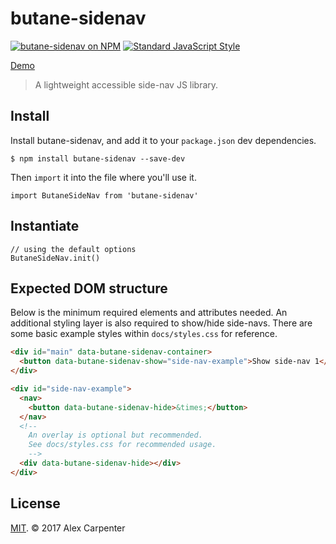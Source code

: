 # butane-sidenav

[![butane-sidenav on NPM](https://img.shields.io/npm/v/butane-sidenav.svg?style=flat-square)](https://www.npmjs.com/package/butane-sidenav) [![Standard JavaScript Style](https://img.shields.io/badge/code_style-standard-brightgreen.svg?style=flat-square)](http://standardjs.com/)

[Demo](https://codepen.io/alexcarpenter/pen/WMeQxm)

> A lightweight accessible side-nav JS library.

## Install

Install butane-sidenav, and add it to your `package.json` dev dependencies.

```
$ npm install butane-sidenav --save-dev
```

Then `import` it into the file where you'll use it.

```es6
import ButaneSideNav from 'butane-sidenav'
```

## Instantiate

```es6
// using the default options
ButaneSideNav.init()
```

## Expected DOM structure

Below is the minimum required elements and attributes needed. An additional styling layer is also required to show/hide side-navs. There are some basic example styles within `docs/styles.css` for reference.

```html
<div id="main" data-butane-sidenav-container>
  <button data-butane-sidenav-show="side-nav-example">Show side-nav 1</button>
</div>

<div id="side-nav-example">
  <nav>
    <button data-butane-sidenav-hide>&times;</button>
  </nav>
  <!--
    An overlay is optional but recommended.
    See docs/styles.css for recommended usage.
    -->
  <div data-butane-sidenav-hide></div>
</div>
```

## License

[MIT](https://opensource.org/licenses/MIT). © 2017 Alex Carpenter
